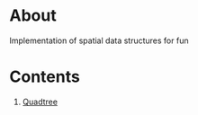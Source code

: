 # About 

Implementation of spatial data structures for fun

# Contents

1. [Quadtree](src/quadtree/README.md)